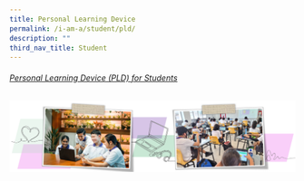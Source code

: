 ```yaml
---
title: Personal Learning Device
permalink: /i-am-a/student/pld/
description: ""
third_nav_title: Student
---
```

###### [Personal Learning Device (PLD) for Students](https://sites.google.com/moe.edu.sg/spectra-student-info-hub/others/pld)

![](/images/2023%20ict%20banner%201.png)